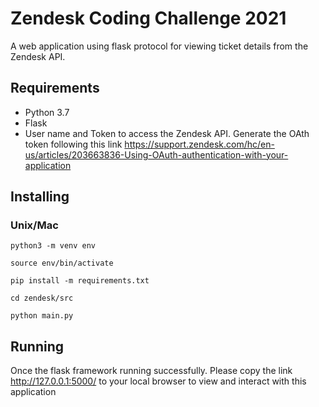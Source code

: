 # Zendesk Coding Challenge 2021
A web application using flask protocol for viewing ticket details from the Zendesk API.

## Requirements
- Python 3.7
- Flask
- User name and Token to access the Zendesk API. Generate the OAth token following this link https://support.zendesk.com/hc/en-us/articles/203663836-Using-OAuth-authentication-with-your-application

## Installing
### Unix/Mac
`python3 -m venv env`

`source env/bin/activate`

`pip install -m requirements.txt`

`cd zendesk/src`

`python main.py`


## Running
Once the flask framework running successfully. Please copy the link http://127.0.0.1:5000/ to your local browser to view and interact with this application
